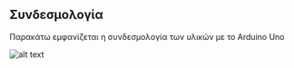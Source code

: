## Συνδεσμολογία

Παρακάτω εμφανίζεται η συνδεσμολογία των υλικών με το Arduino Uno

![alt text](smartanimalcrossing/files/Connections.jpg)
